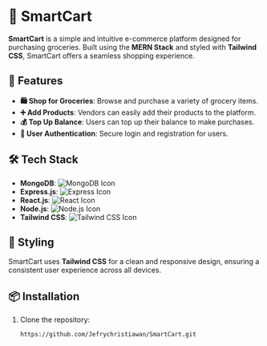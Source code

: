 # 🛒 SmartCart

**SmartCart** is a simple and intuitive e-commerce platform designed for purchasing groceries. Built using the **MERN Stack** and styled with **Tailwind CSS**, SmartCart offers a seamless shopping experience.

## 🚀 Features

- **🛍️ Shop for Groceries**: Browse and purchase a variety of grocery items.
- **➕ Add Products**: Vendors can easily add their products to the platform.
- **💰 Top Up Balance**: Users can top up their balance to make purchases.
- **🔐 User Authentication**: Secure login and registration for users.

## 🛠️ Tech Stack

- **MongoDB**: ![MongoDB Icon](https://img.icons8.com/color/48/000000/mongodb.png)
- **Express.js**: ![Express Icon](https://img.icons8.com/color/48/000000/express.png)
- **React.js**: ![React Icon](https://img.icons8.com/color/48/000000/react-native.png)
- **Node.js**: ![Node.js Icon](https://img.icons8.com/color/48/000000/nodejs.png)
- **Tailwind CSS**: ![Tailwind CSS Icon](https://img.icons8.com/color/48/000000/tailwindcss.png)

## 🎨 Styling

SmartCart uses **Tailwind CSS** for a clean and responsive design, ensuring a consistent user experience across all devices.

## 📦 Installation

1. Clone the repository:

   ```bash
   https://github.com/Jefrychristiawan/SmartCart.git